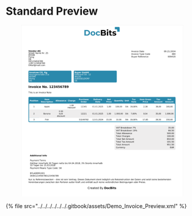 # Standard Preview

<figure><img src="../../../../../../.gitbook/assets/image (226).png" alt=""><figcaption></figcaption></figure>

{% file src="../../../../../../.gitbook/assets/Demo_Invoice_Preview.xml" %}

